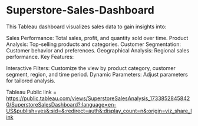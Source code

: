 # Superstore-Sales-Dashboard

This Tableau dashboard visualizes sales data to gain insights into:

Sales Performance: Total sales, profit, and quantity sold over time.
Product Analysis: Top-selling products and categories.
Customer Segmentation: Customer behavior and preferences.
Geographical Analysis: Regional sales performance.
Key Features:

Interactive Filters: Customize the view by product category, customer segment, region, and time period.
Dynamic Parameters: Adjust parameters for tailored analysis.

Tableau Public link = https://public.tableau.com/views/SuperstoreSalesAnalysis_17338528458420/SuperstoreSalesDashboard?:language=en-US&publish=yes&:sid=&:redirect=auth&:display_count=n&:origin=viz_share_link
